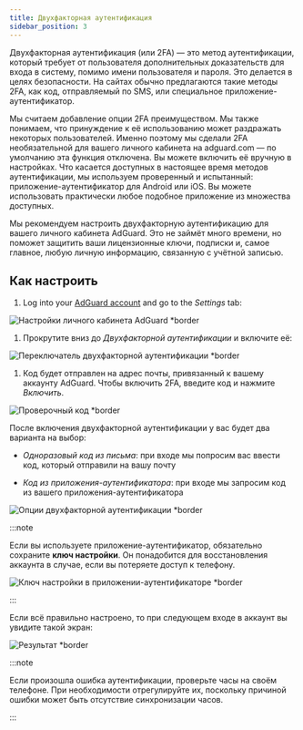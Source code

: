 ```yaml
---
title: Двухфакторная аутентификация
sidebar_position: 3
---
```


Двухфакторная аутентификация (или 2FA) — это метод аутентификации, который требует от пользователя дополнительных доказательств для входа в систему, помимо имени пользователя и пароля. Это делается в целях безопасности. На сайтах обычно предлагаются такие методы 2FA, как код, отправляемый по SMS, или специальное приложение-аутентификатор.

Мы считаем добавление опции 2FA преимуществом. Мы также понимаем, что принуждение к её использованию может раздражать некоторых пользователей. Именно поэтому мы сделали 2FA необязательной для вашего личного кабинета на adguard.com — по умолчанию эта функция отключена. Вы можете включить её вручную в настройках. Что касается доступных в настоящее время методов аутентификации, мы используем проверенный и испытанный: приложение-аутентификатор для Android или iOS. Вы можете использовать практически любое подобное приложение из множества доступных.

Мы рекомендуем настроить двухфакторную аутентификацию для вашего личного кабинета AdGuard. Это не займёт много времени, но поможет защитить ваши лицензионные ключи, подписки и, самое главное, любую личную информацию, связанную с учётной записью.

## Как настроить

1. Log into your [AdGuard account](https://auth.adguardaccount.com/login.html) and go to the *Settings* tab:

 ![Настройки личного кабинета AdGuard *border](https://cdn.adtidy.org/content/kb/ad_blocker/general/2fa_1.png)

1. Прокрутите вниз до *Двухфакторной аутентификации* и включите её:

 ![Переключатель двухфакторной аутентификации *border](https://cdn.adtidy.org/content/kb/ad_blocker/general/2fa_2.png)

1. Код будет отправлен на адрес почты, привязанный к вашему аккаунту AdGuard. Чтобы включить 2FA, введите код и нажмите *Включить*.

 ![Проверочный код *border](https://cdn.adtidy.org/content/kb/ad_blocker/general/2fa_3.png?)

После включения двухфакторной аутентификации у вас будет два варианта на выбор:

- *Одноразовый код из письма*: при входе мы попросим вас ввести код, который отправили на вашу почту

- *Код из приложения-аутентификатора*: при входе мы запросим код из вашего приложения-аутентификатора

![Опции двухфакторной аутентификации *border](https://cdn.adtidy.org/content/kb/ad_blocker/general/2fa_4.png)

:::note

Если вы используете приложение-аутентификатор, обязательно сохраните **ключ настройки**. Он понадобится для восстановления аккаунта в случае, если вы потеряете доступ к телефону.

![Ключ настройки в приложении-аутентификаторе *border](https://cdn.adtidy.org/content/kb/ad_blocker/general/setup_key.png)

:::

Если всё правильно настроено, то при следующем входе в аккаунт вы увидите такой экран:

![Результат *border](https://cdn.adtidy.org/content/kb/ad_blocker/general/2fa_5.png)

:::note

Если произошла ошибка аутентификации, проверьте часы на своём телефоне. При необходимости отрегулируйте их, поскольку причиной ошибки может быть отсутствие синхронизации часов.

:::
